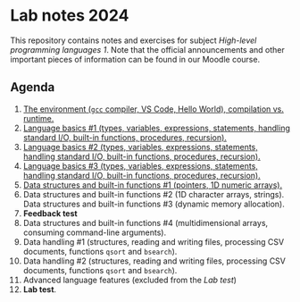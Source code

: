 # Lab notes 2024

This repository contains notes and exercises for subject *High-level programming languages 1*. Note that the official announcements and other important pieces of information can be found in our Moodle course.

## Agenda

1. [The environment (`gcc` compiler, VS Code, Hello World), compilation vs. runtime.](./week-01/README.md)
1. [Language basics #1 (types, variables, expressions, statements, handling standard I/O, built-in functions, procedures, recursion).](./week-02/README.md)
1. [Language basics #2 (types, variables, expressions, statements, handling standard I/O, built-in functions, procedures, recursion).](./week-03/README.md)
1. [Language basics #3 (types, variables, expressions, statements, handling standard I/O, built-in functions, procedures, recursion).](./week-04/README.md)
1. [Data structures and built-in functions #1 (pointers, 1D numeric arrays).](./week-05/README.md)
1. Data structures and built-in functions #2 (1D character arrays, strings). Data structures and built-in functions #3 (dynamic memory allocation). 
1. **Feedback test**
1. Data structures and built-in functions #4 (multidimensional arrays, consuming command-line arguments).
1. Data handling #1 (structures, reading and writing files, processing CSV documents, functions `qsort` and `bsearch`).
1. Data handling #2 (structures, reading and writing files, processing CSV documents, functions `qsort` and `bsearch`).
1. Advanced language features (excluded from the *Lab test*)
1. **Lab test**.
